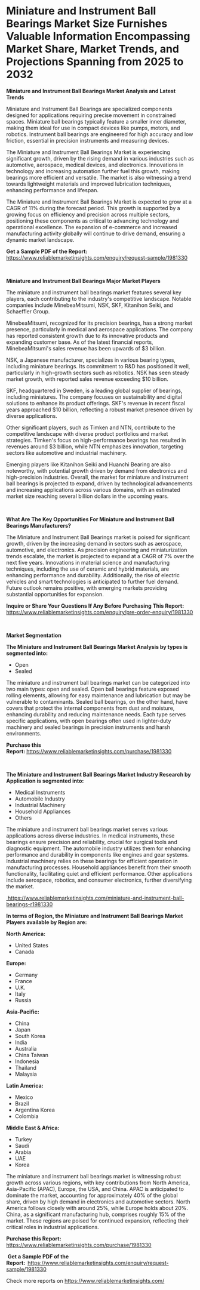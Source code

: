 <p><h1>Miniature and Instrument Ball Bearings Market Size Furnishes Valuable Information Encompassing Market Share, Market Trends, and Projections Spanning from 2025 to 2032</h1></p><p><strong>Miniature and Instrument Ball Bearings Market Analysis and Latest Trends</strong></p>
<p><p>Miniature and Instrument Ball Bearings are specialized components designed for applications requiring precise movement in constrained spaces. Miniature ball bearings typically feature a smaller inner diameter, making them ideal for use in compact devices like pumps, motors, and robotics. Instrument ball bearings are engineered for high accuracy and low friction, essential in precision instruments and measuring devices.</p><p>The Miniature and Instrument Ball Bearings Market is experiencing significant growth, driven by the rising demand in various industries such as automotive, aerospace, medical devices, and electronics. Innovations in technology and increasing automation further fuel this growth, making bearings more efficient and versatile. The market is also witnessing a trend towards lightweight materials and improved lubrication techniques, enhancing performance and lifespan. </p><p>The Miniature and Instrument Ball Bearings Market is expected to grow at a CAGR of 11% during the forecast period. This growth is supported by a growing focus on efficiency and precision across multiple sectors, positioning these components as critical to advancing technology and operational excellence. The expansion of e-commerce and increased manufacturing activity globally will continue to drive demand, ensuring a dynamic market landscape.</p></p>
<p><strong>Get a Sample PDF of the Report:&nbsp;</strong> <a href="https://www.reliablemarketinsights.com/enquiry/request-sample/1981330?utm_campaign=2197&utm_medium=2&utm_source=Github&utm_content=ia&utm_term=02032025&utm_id=miniature-and-instrument-ball-bearings">https://www.reliablemarketinsights.com/enquiry/request-sample/1981330</a></p>
<p>&nbsp;</p>
<p><strong>Miniature and Instrument Ball Bearings Major Market Players</strong></p>
<p><p>The miniature and instrument ball bearings market features several key players, each contributing to the industry's competitive landscape. Notable companies include MinebeaMitsumi, NSK, SKF, Kitanihon Seiki, and Schaeffler Group.</p><p>MinebeaMitsumi, recognized for its precision bearings, has a strong market presence, particularly in medical and aerospace applications. The company has reported consistent growth due to its innovative products and expanding customer base. As of the latest financial reports, MinebeaMitsumi's sales revenue has been upwards of $3 billion.</p><p>NSK, a Japanese manufacturer, specializes in various bearing types, including miniature bearings. Its commitment to R&D has positioned it well, particularly in high-growth sectors such as robotics. NSK has seen steady market growth, with reported sales revenue exceeding $10 billion.</p><p>SKF, headquartered in Sweden, is a leading global supplier of bearings, including miniatures. The company focuses on sustainability and digital solutions to enhance its product offerings. SKF's revenue in recent fiscal years approached $10 billion, reflecting a robust market presence driven by diverse applications.</p><p>Other significant players, such as Timken and NTN, contribute to the competitive landscape with diverse product portfolios and market strategies. Timken's focus on high-performance bearings has resulted in revenues around $3 billion, while NTN emphasizes innovation, targeting sectors like automotive and industrial machinery.</p><p>Emerging players like Kitanihon Seiki and Huanchi Bearing are also noteworthy, with potential growth driven by demand from electronics and high-precision industries. Overall, the market for miniature and instrument ball bearings is projected to expand, driven by technological advancements and increasing applications across various domains, with an estimated market size reaching several billion dollars in the upcoming years.</p></p>
<p>&nbsp;</p>
<p><strong>What Are The Key Opportunities For Miniature and Instrument Ball Bearings Manufacturers?</strong></p>
<p><p>The Miniature and Instrument Ball Bearings market is poised for significant growth, driven by the increasing demand in sectors such as aerospace, automotive, and electronics. As precision engineering and miniaturization trends escalate, the market is projected to expand at a CAGR of 7% over the next five years. Innovations in material science and manufacturing techniques, including the use of ceramic and hybrid materials, are enhancing performance and durability. Additionally, the rise of electric vehicles and smart technologies is anticipated to further fuel demand. Future outlook remains positive, with emerging markets providing substantial opportunities for expansion.</p></p>
<p><strong>Inquire or Share Your Questions If Any Before Purchasing This Report:</strong> <a href="https://www.reliablemarketinsights.com/enquiry/pre-order-enquiry/1981330?utm_campaign=2197&utm_medium=2&utm_source=Github&utm_content=ia&utm_term=02032025&utm_id=miniature-and-instrument-ball-bearings">https://www.reliablemarketinsights.com/enquiry/pre-order-enquiry/1981330</a></p>
<p>&nbsp;</p>
<p><strong>Market Segmentation</strong></p>
<p><strong>The Miniature and Instrument Ball Bearings Market Analysis by types is segmented into:</strong></p>
<p><ul><li>Open</li><li>Sealed</li></ul></p>
<p><p>The miniature and instrument ball bearings market can be categorized into two main types: open and sealed. Open ball bearings feature exposed rolling elements, allowing for easy maintenance and lubrication but may be vulnerable to contaminants. Sealed ball bearings, on the other hand, have covers that protect the internal components from dust and moisture, enhancing durability and reducing maintenance needs. Each type serves specific applications, with open bearings often used in lighter-duty machinery and sealed bearings in precision instruments and harsh environments.</p></p>
<p><strong>Purchase this Report:&nbsp;</strong><a href="https://www.reliablemarketinsights.com/purchase/1981330?utm_campaign=2197&utm_medium=2&utm_source=Github&utm_content=ia&utm_term=02032025&utm_id=miniature-and-instrument-ball-bearings">https://www.reliablemarketinsights.com/purchase/1981330</a></p>
<p>&nbsp;</p>
<p><strong>The Miniature and Instrument Ball Bearings Market Industry Research by Application is segmented into:</strong></p>
<p><ul><li>Medical Instruments</li><li>Automobile Industry</li><li>Industrial Machinery</li><li>Household Appliances</li><li>Others</li></ul></p>
<p><p>The miniature and instrument ball bearings market serves various applications across diverse industries. In medical instruments, these bearings ensure precision and reliability, crucial for surgical tools and diagnostic equipment. The automobile industry utilizes them for enhancing performance and durability in components like engines and gear systems. Industrial machinery relies on these bearings for efficient operation in manufacturing processes. Household appliances benefit from their smooth functionality, facilitating quiet and efficient performance. Other applications include aerospace, robotics, and consumer electronics, further diversifying the market.</p></p>
<p><a href="https://www.reliablemarketinsights.com/miniature-and-instrument-ball-bearings-r1981330?utm_campaign=2197&utm_medium=2&utm_source=Github&utm_content=ia&utm_term=02032025&utm_id=miniature-and-instrument-ball-bearings">&nbsp;https://www.reliablemarketinsights.com/miniature-and-instrument-ball-bearings-r1981330</a></p>
<p><strong>In terms of Region, the Miniature and Instrument Ball Bearings Market Players available by Region are:</strong></p>
<p>
    <p> <strong> North America: </strong>
        <ul>
            <li>United States</li>
            <li>Canada</li>
        </ul>
        </p> 
    <p> <strong> Europe: </strong>
        <ul>
            <li>Germany</li>
            <li>France</li>
            <li>U.K.</li>
            <li>Italy</li>
            <li>Russia</li>
        </ul>
        </p> 
    <p> <strong> Asia-Pacific: </strong>
        <ul>
            <li>China</li>
            <li>Japan</li>
            <li>South Korea</li>
            <li>India</li>
            <li>Australia</li>
            <li>China Taiwan</li>
            <li>Indonesia</li>
            <li>Thailand</li>
            <li>Malaysia</li>
        </ul>
        </p> 
    <p> <strong> Latin America: </strong>
        <ul>
            <li>Mexico</li>
            <li>Brazil</li>
            <li>Argentina Korea</li>
            <li>Colombia</li>
        </ul>
        </p> 
    <p> <strong> Middle East & Africa: </strong>
        <ul>
            <li>Turkey</li>
            <li>Saudi</li>
            <li>Arabia</li>
            <li>UAE</li>
            <li>Korea</li>
        </ul>
    </p>
    </p>
<p><p>The miniature and instrument ball bearings market is witnessing robust growth across various regions, with key contributions from North America, Asia-Pacific (APAC), Europe, the USA, and China. APAC is anticipated to dominate the market, accounting for approximately 40% of the global share, driven by high demand in electronics and automotive sectors. North America follows closely with around 25%, while Europe holds about 20%. China, as a significant manufacturing hub, comprises roughly 15% of the market. These regions are poised for continued expansion, reflecting their critical roles in industrial applications.</p></p>
<p><strong>Purchase this Report: </strong><a href="https://www.reliablemarketinsights.com/purchase/1981330?utm_campaign=2197&utm_medium=2&utm_source=Github&utm_content=ia&utm_term=02032025&utm_id=miniature-and-instrument-ball-bearings">https://www.reliablemarketinsights.com/purchase/1981330</a></p>
<p>&nbsp;<strong>Get a Sample PDF of the Report:&nbsp;&nbsp;</strong><a href="https://www.reliablemarketinsights.com/enquiry/request-sample/1981330?utm_campaign=2197&utm_medium=2&utm_source=Github&utm_content=ia&utm_term=02032025&utm_id=miniature-and-instrument-ball-bearings">https://www.reliablemarketinsights.com/enquiry/request-sample/1981330</a></p>
<p><strong></strong></p>
<p>Check more reports on <a href="https://www.reliablemarketinsights.com/?utm_campaign=2197&utm_medium=2&utm_source=Github&utm_content=ia&utm_term=02032025&utm_id=miniature-and-instrument-ball-bearings">https://www.reliablemarketinsights.com/</a></p>